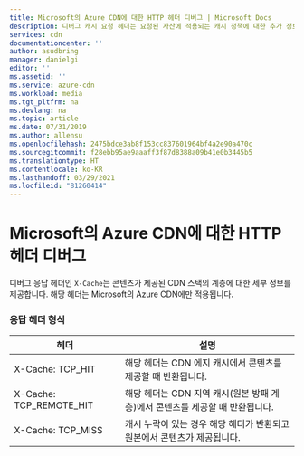 ```yaml
---
title: Microsoft의 Azure CDN에 대한 HTTP 헤더 디버그 | Microsoft Docs
description: 디버그 캐시 요청 헤더는 요청된 자산에 적용되는 캐시 정책에 대한 추가 정보를 제공합니다. 해당 헤더는 Microsoft의 Azure CDN에만 적용됩니다.
services: cdn
documentationcenter: ''
author: asudbring
manager: danielgi
editor: ''
ms.assetid: ''
ms.service: azure-cdn
ms.workload: media
ms.tgt_pltfrm: na
ms.devlang: na
ms.topic: article
ms.date: 07/31/2019
ms.author: allensu
ms.openlocfilehash: 2475bdce3ab8f153cc837601964bf4a2e90a470c
ms.sourcegitcommit: f28ebb95ae9aaaff3f87d8388a09b41e0b3445b5
ms.translationtype: HT
ms.contentlocale: ko-KR
ms.lasthandoff: 03/29/2021
ms.locfileid: "81260414"
---
```

# <a name="debug-http-header-for-azure-cdn-from-microsoft"></a>Microsoft의 Azure CDN에 대한 HTTP 헤더 디버그
디버그 응답 헤더인 `X-Cache`는 콘텐츠가 제공된 CDN 스택의 계층에 대한 세부 정보를 제공합니다. 해당 헤더는 Microsoft의 Azure CDN에만 적용됩니다.

### <a name="response-header-format"></a>응답 헤더 형식

헤더 | 설명
-------|------------
X-Cache: TCP_HIT | 해당 헤더는 CDN 에지 캐시에서 콘텐츠를 제공할 때 반환됩니다. 
X-Cache: TCP_REMOTE_HIT | 해당 헤더는 CDN 지역 캐시(원본 방패 계층)에서 콘텐츠를 제공할 때 반환됩니다.
X-Cache: TCP_MISS | 캐시 누락이 있는 경우 해당 헤더가 반환되고 원본에서 콘텐츠가 제공됩니다. 


